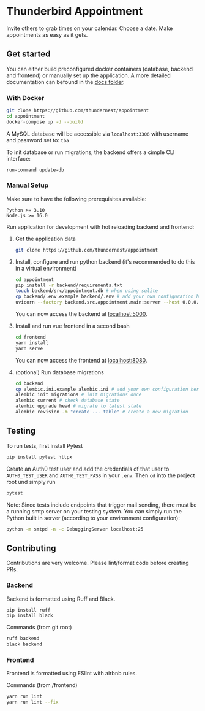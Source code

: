 # Thunderbird Appointment

Invite others to grab times on your calendar. Choose a date. Make appointments as easy as it gets.

## Get started

You can either build preconfigured docker containers (database, backend and frontend) or manually set up the application. A more detailed documentation can befound in the [docs folder](./docs/README.md).

### With Docker

```bash
git clone https://github.com/thundernest/appointment
cd appointment
docker-compose up -d --build
```

A MySQL database will be accessible via `localhost:3306` with username and password set to: `tba`

To init database or run migrations, the backend offers a cimple CLI interface:

```bash
run-command update-db
```

### Manual Setup

Make sure to have the following prerequisites available:

```plain
Python >= 3.10
Node.js >= 16.0
```

Run application for development with hot reloading backend and frontend:

1. Get the application data

    ```bash
    git clone https://github.com/thundernest/appointment
    ```

2. Install, configure and run python backend (it's recommended to do this in a virtual environment)

    ```bash
    cd appointment
    pip install -r backend/requirements.txt
    touch backend/src/appointment.db # when using sqlite
    cp backend/.env.example backend/.env # add your own configuration here
    uvicorn --factory backend.src.appointment.main:server --host 0.0.0.0 --port 5000
    ```

    You can now access the backend at [localhost:5000](http://localhost:5000).

3. Install and run vue frontend in a second bash

    ```bash
    cd frontend
    yarn install
    yarn serve
    ```

    You can now access the frontend at [localhost:8080](http://localhost:8080).

4. (optional) Run database migrations

    ```bash
    cd backend
    cp alembic.ini.example alembic.ini # add your own configuration here
    alembic init migrations # init migrations once
    alembic current # check database state
    alembic upgrade head # migrate to latest state
    alembic revision -m "create ... table" # create a new migration
    ```

## Testing

To run tests, first install Pytest

```bash
pip install pytest httpx
```

Create an Auth0 test user and add the credentials of that user to `AUTH0_TEST_USER` and `AUTH0_TEST_PASS` in your `.env`. Then `cd` into the project root und simply run

```bash
pytest
```

Note: Since tests include endpoints that trigger mail sending, there must be a running smtp server on your testing system. You can simply run the Python built in server (according to your environment configuration):

```bash
python -m smtpd -n -c DebuggingServer localhost:25
```

## Contributing

Contributions are very welcome. Please lint/format code before creating PRs.

### Backend

Backend is formatted using Ruff and Black.

```bash
pip install ruff
pip install black
```

Commands (from git root)

```bash
ruff backend
black backend
```

### Frontend

Frontend is formatted using ESlint with airbnb rules.

Commands (from /frontend)

```bash
yarn run lint
yarn run lint --fix
```
